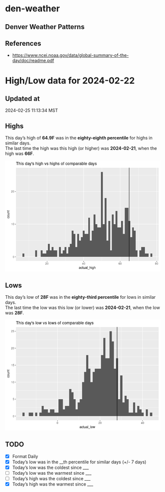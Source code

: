 # den-weather


## Denver Weather Patterns

## References

- <https://www.ncei.noaa.gov/data/global-summary-of-the-day/doc/readme.pdf>

# High/Low data for 2024-02-22

## Updated at

2024-02-25 11:13:34 MST

## Highs

This day’s high of **64.9F** was in the **eighty-eighth percentile** for
highs in similar days.  
The last time the high was this high (or higher) was **2024-02-21**,
when the high was **66F**.

![](readme_files/figure-commonmark/unnamed-chunk-4-1.png)

## Lows

This day’s low of **28F** was in the **eighty-third percentile** for
lows in similar days.  
The last time the low was this low (or lower) was **2024-02-21**, when
the low was **28F**.

![](readme_files/figure-commonmark/unnamed-chunk-6-1.png)

## TODO

- [x] Format Daily
- [x] Today’s low was in the \_\_th percentile for similar days (+/- 7
  days)
- [x] Today’s low was the coldest since \_\_\_
- [ ] Today’s low was the warmest since \_\_\_
- [ ] Today’s high was the coldest since \_\_\_
- [x] Today’s high was the warmest since \_\_\_
